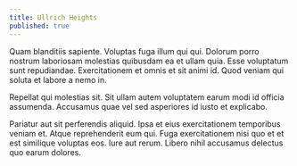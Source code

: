 ```yaml
---
title: Ullrich Heights
published: true
---
```


Quam blanditiis sapiente. Voluptas fuga illum qui qui. Dolorum porro nostrum laboriosam molestias quibusdam ea et ullam quia. Esse voluptatum sunt repudiandae. Exercitationem et omnis et sit animi id. Quod veniam qui soluta et labore a nemo in.

Repellat qui molestias sit. Sit ullam autem voluptatem earum modi id officia assumenda. Accusamus quae vel sed asperiores id iusto et explicabo.

Pariatur aut sit perferendis aliquid. Ipsa et eius exercitationem temporibus veniam et. Atque reprehenderit eum qui. Fuga exercitationem nisi quo et et est similique voluptas eos. Iure aut rerum. Libero nihil accusamus delectus quo earum dolores.